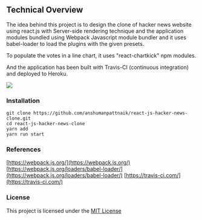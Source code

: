 ## Technical Overview

The idea behind this project is to design the clone of hacker news website using react.js with Server-side rendering technique and the application modules bundled using Webpack Javascript module bundler and it uses babel-loader to load the plugins with the given presets. 

To populate the votes in a line chart, it uses "react-chartkick" npm modules.

And the application has been built with Travis-CI (continuous integration) and deployed to Heroku.

<img src="screenshots/thumbnail.png"/>

### Installation
````````````````````````````````````````````````````````````````````````````
git clone https://github.com/anshumanpattnaik/react-js-hacker-news-clone.git
cd react-js-hacker-news-clone
yarn add
yarn run start
````````````````````````````````````````````````````````````````````````````

### References
[https://webpack.js.org/](https://webpack.js.org/)
[https://webpack.js.org/loaders/babel-loader/](https://webpack.js.org/loaders/babel-loader/)
[https://travis-ci.com/](https://travis-ci.com/)

### License
This project is licensed under the [MIT License](LICENSE)